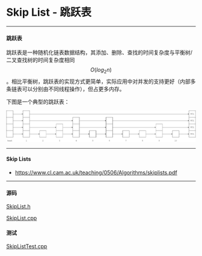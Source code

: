 <script type="text/javascript" src="https://cdnjs.cloudflare.com/ajax/libs/mathjax/2.7.1/MathJax.js?config=TeX-AMS-MML_HTMLorMML"></script>

# Skip List - 跳跃表

--------

#### 跳跃表

跳跃表是一种随机化链表数据结构，其添加、删除、查找的时间复杂度与平衡树/二叉查找树的时间复杂度相同$$ O(log_2 n) $$。相比平衡树，跳跃表的实现方式更简单，实际应用中对并发的支持更好（内部多条链表可以分别由不同线程操作），但占更多内存。

下图是一个典型的跳跃表：

![SkipList1.png](../res/SkipList1.png)

--------

#### Skip Lists

* https://www.cl.cam.ac.uk/teaching/0506/Algorithms/skiplists.pdf

--------

#### 源码

[SkipList.h](https://github.com/linrongbin16/Way-to-Algorithm/blob/master/src/DataStructure/SkipList.h)

[SkipList.cpp](https://github.com/linrongbin16/Way-to-Algorithm/blob/master/src/DataStructure/SkipList.cpp)

#### 测试

[SkipListTest.cpp](https://github.com/linrongbin16/Way-to-Algorithm/blob/master/src/DataStructure/SkipListTest.cpp)

